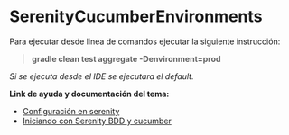 # SerenityCucumberEnvironments

Para ejecutar desde linea de comandos ejecutar la siguiente instrucción:
> **gradle clean test aggregate -Denvironment=prod**

*Si se ejecuta desde el IDE se ejecutara el default.*

**Link de ayuda y documentación del tema:**

- [Configuración en serenity](https://johnfergusonsmart.com/environment-specific-configuration-in-serenity-bdd/)
- [Iniciando con Serenity BDD y cucumber](https://johnfergusonsmart.com/getting-started-with-serenity-bdd-and-cucumber-4/)
